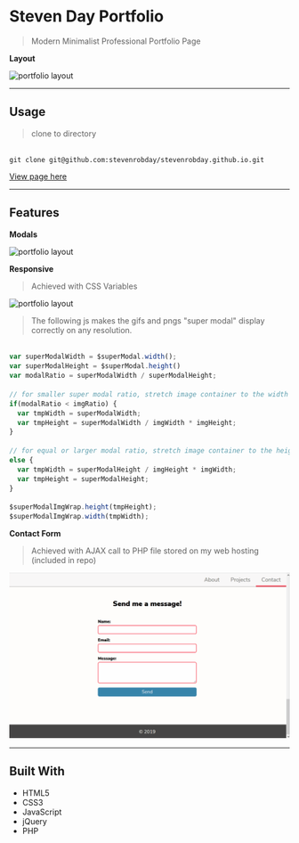 # Steven Day Portfolio

> Modern Minimalist Professional Portfolio Page

**Layout**

![portfolio layout](/readMeGifs/portfolio1.gif)

---

## Usage

> clone to directory

```shell

git clone git@github.com:stevenrobday/stevenrobday.github.io.git

```

<a href="https://stevenrobday.github.io/" target="_blank">View page here</a>

---

## Features

**Modals**

![portfolio layout](/readMeGifs/portfolio2.gif)

**Responsive**

> Achieved with CSS Variables 

![portfolio layout](/readMeGifs/portfolio3.gif)

> The following js makes the gifs and pngs "super modal" display correctly on any resolution.

```javascript

var superModalWidth = $superModal.width();
var superModalHeight = $superModal.height()
var modalRatio = superModalWidth / superModalHeight;

// for smaller super modal ratio, stretch image container to the width of the super modal and calculate height based on ratio
if(modalRatio < imgRatio) {
  var tmpWidth = superModalWidth; 
  var tmpHeight = superModalWidth / imgWidth * imgHeight; 
}

// for equal or larger modal ratio, stretch image container to the height of the super modal and calculate width
else {
  var tmpWidth = superModalHeight / imgHeight * imgWidth; 
  var tmpHeight = superModalHeight; 
}

$superModalImgWrap.height(tmpHeight);
$superModalImgWrap.width(tmpWidth);

```
**Contact Form**

> Achieved with AJAX call to PHP file stored on my web hosting (included in repo)

![portfolio layout](/readMeGifs/portfolio4.gif)

---

## Built With

- HTML5
- CSS3
- JavaScript
- jQuery
- PHP
